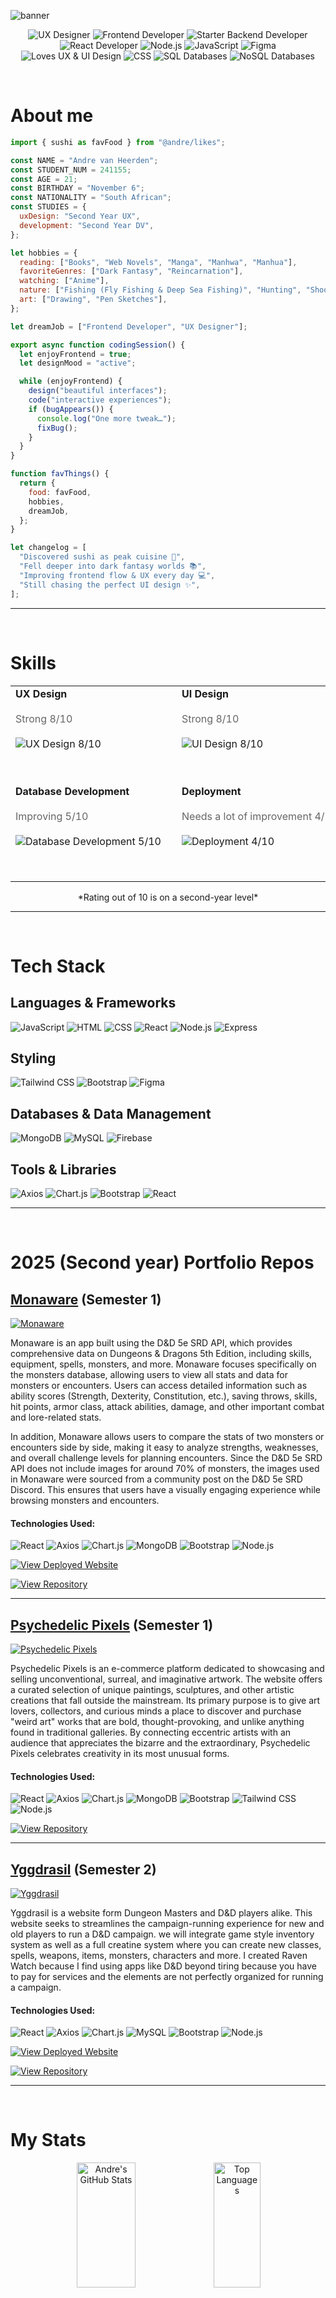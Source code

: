 ![banner](./assets/header.png)

<p align="center">
  <img src="https://img.shields.io/badge/UX%20Designer-FFD700?style=for-the-badge&logo=figma&logoColor=black" alt="UX Designer" />
  <img src="https://img.shields.io/badge/Frontend%20Developer-00BFFF?style=for-the-badge&logo=react&logoColor=white" alt="Frontend Developer" />
  <img src="https://img.shields.io/badge/Starter%20Backend%20Developer-00BFFF?style=for-the-badge&logo=node.js&logoColor=white" alt="Starter Backend Developer" />
  <img src="https://img.shields.io/badge/React%20Developer-61DAFB?style=for-the-badge&logo=react&logoColor=black" alt="React Developer" />
  <img src="https://img.shields.io/badge/Node.js-339933?style=for-the-badge&logo=node.js&logoColor=white" alt="Node.js" />
  <img src="https://img.shields.io/badge/JavaScript-F7DF1E?style=for-the-badge&logo=javascript&logoColor=black" alt="JavaScript" />
  <img src="https://img.shields.io/badge/Figma-F24E1E?style=for-the-badge&logo=figma&logoColor=white" alt="Figma" />
  <img src="https://img.shields.io/badge/Loves%20UX%20%26%20UI-FF69B4?style=for-the-badge&logo=figma&logoColor=white" alt="Loves UX & UI Design" />
  <img src="https://img.shields.io/badge/CSS-1572B6?style=for-the-badge&logo=css3&logoColor=white" alt="CSS" />
  <img src="https://img.shields.io/badge/SQL-4479A1?style=for-the-badge&logo=postgresql&logoColor=white" alt="SQL Databases" />
  <img src="https://img.shields.io/badge/NoSQL-003B57?style=for-the-badge&logo=mongodb&logoColor=white" alt="NoSQL Databases" />
</p>

<br />



# About me 
```jsx
import { sushi as favFood } from "@andre/likes";

const NAME = "Andre van Heerden";
const STUDENT_NUM = 241155;
const AGE = 21;
const BIRTHDAY = "November 6";
const NATIONALITY = "South African";
const STUDIES = {
  uxDesign: "Second Year UX",
  development: "Second Year DV",
};

let hobbies = {
  reading: ["Books", "Web Novels", "Manga", "Manhwa", "Manhua"],
  favoriteGenres: ["Dark Fantasy", "Reincarnation"],
  watching: ["Anime"],
  nature: ["Fishing (Fly Fishing & Deep Sea Fishing)", "Hunting", "Shooting"],
  art: ["Drawing", "Pen Sketches"],
};

let dreamJob = ["Frontend Developer", "UX Designer"];

export async function codingSession() {
  let enjoyFrontend = true;
  let designMood = "active";

  while (enjoyFrontend) {
    design("beautiful interfaces");
    code("interactive experiences");
    if (bugAppears()) {
      console.log("One more tweak…");
      fixBug();
    }
  }
}

function favThings() {
  return {
    food: favFood,
    hobbies,
    dreamJob,
  };
}

let changelog = [
  "Discovered sushi as peak cuisine 🍣",
  "Fell deeper into dark fantasy worlds 📚",
  "Improving frontend flow & UX every day 💻",
  "Still chasing the perfect UI design ✨",
];

```



- - - -

<br />

# Skills 

<table align="center">
  <tr>
    <td>
      <div style="width: 250px; height: 150px;">
        <strong>UX Design</strong><br /><br />
        <span style="color: #666;">Strong 8/10</span><br /><br />
        <img src="https://geps.dev/progress/80" alt="UX Design 8/10" />
      </div>
    </td>
    <td>
      <div style="width: 250px; height: 150px;">
        <strong>UI Design</strong><br /><br />
        <span style="color: #666;">Strong 8/10</span><br /><br />
        <img src="https://geps.dev/progress/80" alt="UI Design 8/10" />
      </div>
    </td>
    <td>
      <div style="width: 250px; height: 150px;">
        <strong>Frontend Development</strong><br /><br />
        <span style="color: #666;">Strong 7/10</span><br /><br />
        <img src="https://geps.dev/progress/70" alt="Frontend Development 7/10" />
      </div>
    </td>
    <td>
      <div style="width: 250px; height: 150px;">
        <strong>Backend Development</strong><br /><br />
        <span style="color: #666;">Improving 6/10</span><br /><br />
        <img src="https://geps.dev/progress/60" alt="Backend Development 6/10" />
      </div>
    </td>
  </tr>
  <tr>
    <td>
      <div style="width: 250px; height: 150px;">
        <strong>Database Development</strong><br /><br />
        <span style="color: #666;">Improving 5/10</span><br /><br />
        <img src="https://geps.dev/progress/50" alt="Database Development 5/10" />
      </div>
    </td>
    <td>
      <div style="width: 250px; height: 150px;">
        <strong>Deployment</strong><br /><br />
        <span style="color: #666;">Needs a lot of improvement 4/10</span><br /><br />
        <img src="https://geps.dev/progress/40" alt="Deployment 4/10" />
      </div>
    </td>
    <td>
      <div style="width: 250px; height: 150px;">
        <strong>Bug Fixing</strong><br /><br />
        <span style="color: #666;">Needs a lot of improvement 3/10</span><br /><br />
        <img src="https://geps.dev/progress/30" alt="Bug Fixing 3/10" />
      </div>
    </td>
    <td>
      <div style="width: 250px; height: 150px;">
        <strong>Connecting Code</strong><br /><br />
        <span style="color: #666;">Good 7/10</span><br /><br />
        <img src="https://geps.dev/progress/70" alt="Connecting Code 7/10" />
      </div>
    </td>
  </tr>
</table>

<p align="center">
*Rating out of 10 is on a second-year level*
</p>



- - - -

<br />

# Tech Stack 

## Languages & Frameworks
![JavaScript](https://img.shields.io/badge/JavaScript-F7DF1E?style=for-the-badge&logo=javascript&logoColor=black)
![HTML](https://img.shields.io/badge/HTML5-E34F26?style=for-the-badge&logo=html5&logoColor=white)
![CSS](https://img.shields.io/badge/CSS3-1572B6?style=for-the-badge&logo=css3&logoColor=white)
![React](https://img.shields.io/badge/React-61DAFB?style=for-the-badge&logo=react&logoColor=black)
![Node.js](https://img.shields.io/badge/Node.js-43853D?style=for-the-badge&logo=node.js&logoColor=white)
![Express](https://img.shields.io/badge/Express-000000?style=for-the-badge&logo=express&logoColor=white)

## Styling

![Tailwind CSS](https://img.shields.io/badge/Tailwind_CSS-38B2AC?style=for-the-badge&logo=tailwind-css&logoColor=white)
![Bootstrap](https://img.shields.io/badge/Bootstrap-563D7C?style=for-the-badge&logo=bootstrap&logoColor=white)
![Figma](https://img.shields.io/badge/Figma-F24E1E?style=for-the-badge&logo=figma&logoColor=white)

## Databases & Data Management

![MongoDB](https://img.shields.io/badge/MongoDB-4EA94B?style=for-the-badge&logo=mongodb&logoColor=white)
![MySQL](https://img.shields.io/badge/MySQL-00000F?style=for-the-badge&logo=mysql&logoColor=white)
![Firebase](https://img.shields.io/badge/Firebase-FFCA28?style=for-the-badge&logo=firebase&logoColor=black)

## Tools & Libraries

![Axios](https://img.shields.io/badge/Axios-5A29E4?style=for-the-badge&logo=axios&logoColor=white)
![Chart.js](https://img.shields.io/badge/Chart.js-FF6384?style=for-the-badge&logo=chart.js&logoColor=white)
![Bootstrap](https://img.shields.io/badge/Bootstrap-563D7C?style=for-the-badge&logo=bootstrap&logoColor=white)
![React](https://img.shields.io/badge/React-61DAFB?style=for-the-badge&logo=react&logoColor=black)



- - - -

<br />

#  2025 (Second year) Portfolio Repos 
## [Monaware](https://github.com/andrevanheerden/formative-one-Monaware) (Semester 1)

[![Monaware](./assets/monawareHeader.png)](https://github.com/andrevanheerden/formative-one-Monaware)

Monaware is an app built using the D&D 5e SRD API, which provides comprehensive data on Dungeons & Dragons 5th Edition, including skills, equipment, spells, monsters, and more. Monaware focuses specifically on the monsters database, allowing users to view all stats and data for monsters or encounters. Users can access detailed information such as ability scores (Strength, Dexterity, Constitution, etc.), saving throws, skills, hit points, armor class, attack abilities, damage, and other important combat and lore-related stats.

In addition, Monaware allows users to compare the stats of two monsters or encounters side by side, making it easy to analyze strengths, weaknesses, and overall challenge levels for planning encounters. Since the D&D 5e SRD API does not include images for around 70% of monsters, the images used in Monaware were sourced from a community post on the D&D 5e SRD Discord. This ensures that users have a visually engaging experience while browsing monsters and encounters.

#### **Technologies Used:**
![React](https://img.shields.io/badge/React-61DAFB?style=for-the-badge&logo=react&logoColor=black)
![Axios](https://img.shields.io/badge/Axios-5A29E4?style=for-the-badge&logo=axios&logoColor=white)
![Chart.js](https://img.shields.io/badge/Chart.js-FF6384?style=for-the-badge&logo=chart.js&logoColor=white)
![MongoDB](https://img.shields.io/badge/MongoDB-4EA94B?style=for-the-badge&logo=mongodb&logoColor=white)
![Bootstrap](https://img.shields.io/badge/Bootstrap-563D7C?style=for-the-badge&logo=bootstrap&logoColor=white)
![Node.js](https://img.shields.io/badge/Node.js-43853D?style=for-the-badge&logo=node.js&logoColor=white)

[![View Deployed Website](https://img.shields.io/badge/View%20Deployed%20Website-7E0004?style=for-the-badge&logo=globe&logoColor=white)](https://nice-field-04395f01e.1.azurestaticapps.net/)

[![View Repository](https://img.shields.io/badge/View%20Repository-5F33FF?style=for-the-badge&logo=github&logoColor=white)](https://github.com/andrevanheerden/formative-one-Monaware)

- - - -


## [Psychedelic Pixels](https://github.com/GabyNor05/Psychpix) (Semester 1)

[![Psychedelic Pixels](./assets/pixelsHeader.png)](https://github.com/GabyNor05/Psychpix)

Psychedelic Pixels is an e-commerce platform dedicated to showcasing and selling unconventional, surreal, and imaginative artwork. The website offers a curated selection of unique paintings, sculptures, and other artistic creations that fall outside the mainstream. Its primary purpose is to give art lovers, collectors, and curious minds a place to discover and purchase "weird art" works that are bold, thought-provoking, and unlike anything found in traditional galleries. By connecting eccentric artists with an audience that appreciates the bizarre and the extraordinary, Psychedelic Pixels celebrates creativity in its most unusual forms.

#### **Technologies Used:** 
![React](https://img.shields.io/badge/React-61DAFB?style=for-the-badge&logo=react&logoColor=black)
![Axios](https://img.shields.io/badge/Axios-5A29E4?style=for-the-badge&logo=axios&logoColor=white)
![Chart.js](https://img.shields.io/badge/Chart.js-FF6384?style=for-the-badge&logo=chart.js&logoColor=white)
![MongoDB](https://img.shields.io/badge/MongoDB-4EA94B?style=for-the-badge&logo=mongodb&logoColor=white)
![Bootstrap](https://img.shields.io/badge/Bootstrap-563D7C?style=for-the-badge&logo=bootstrap&logoColor=white)
![Tailwind CSS](https://img.shields.io/badge/Tailwind_CSS-38B2AC?style=for-the-badge&logo=tailwind-css&logoColor=white)
![Node.js](https://img.shields.io/badge/Node.js-43853D?style=for-the-badge&logo=node.js&logoColor=white)

[![View Repository](https://img.shields.io/badge/View%20Repository-5F33FF?style=for-the-badge&logo=github&logoColor=white)](https://github.com/GabyNor05/Psychpix)

- - - -


## [Yggdrasil](https://github.com/andrevanheerden/Yggdrasil) (Semester 2)

[![Yggdrasil](./assets/yggdrasilHeader.png)](https://github.com/andrevanheerden/Yggdrasil)

Yggdrasil is a website form Dungeon Masters and D&D players alike. This website seeks to streamlines the campaign-running experience for new and old players to run a D&D campaign. we will integrate game style inventory system as well as a full creatine system where you can create new classes, spells, weapons, items, monsters, characters and more. I created Raven Watch because I find using apps like D&D beyond tiring because you have to pay for services and the elements are not perfectly organized for running a campaign. 

#### **Technologies Used:** 
![React](https://img.shields.io/badge/React-61DAFB?style=for-the-badge&logo=react&logoColor=black)
![Axios](https://img.shields.io/badge/Axios-5A29E4?style=for-the-badge&logo=axios&logoColor=white)
![Chart.js](https://img.shields.io/badge/Chart.js-FF6384?style=for-the-badge&logo=chart.js&logoColor=white)
![MySQL](https://img.shields.io/badge/MySQL-00000F?style=for-the-badge&logo=mysql&logoColor=white)
![Bootstrap](https://img.shields.io/badge/Bootstrap-563D7C?style=for-the-badge&logo=bootstrap&logoColor=white)
![Node.js](https://img.shields.io/badge/Node.js-43853D?style=for-the-badge&logo=node.js&logoColor=white)

[![View Deployed Website](https://img.shields.io/badge/View%20Deployed%20Website-00B746?style=for-the-badge&logo=globe&logoColor=white)](https://andredv.xyz/)

[![View Repository](https://img.shields.io/badge/View%20Repository-5F33FF?style=for-the-badge&logo=github&logoColor=white)](https://github.com/andrevanheerden/Yggdrasil)

- - - -

<br />

#  My Stats 


<p align="center">
  <img 
    src="https://github-readme-stats.vercel.app/api?username=andrevanheerden&show_icons=true&hide_border=false&bg_color=1A0B2E&title_color=9D4EDD&text_color=CBB8FF&icon_color=9D4EDD" 
    alt="Andre's GitHub Stats" 
    height="200"
    width="43%"
  />
  <img 
    src="https://github-readme-stats.vercel.app/api/top-langs?username=andrevanheerden&show_icons=true&locale=en&layout=compact&hide_border=false&bg_color=1A0B2E&title_color=9D4EDD&text_color=CBB8FF&icon_color=9D4EDD" 
    alt="Top Languages" 
    height="200"
    width="38.5%"
  />
</p>


<br />
